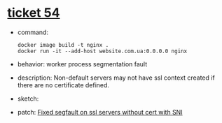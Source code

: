 # [ticket 54](https://trac.nginx.org/nginx/ticket/54)
- command:
    ```
    docker image build -t nginx .
    docker run -it --add-host website.com.ua:0.0.0.0 nginx
    ```
- behavior: worker process segmentation fault
- description: Non-default servers may not have ssl context created if there are no certificate defined.
- sketch:    
    
- patch: [Fixed segfault on ssl servers without cert with SNI](https://trac.nginx.org/nginx/attachment/ticket/54/patch-nginx-ssl.txt)
